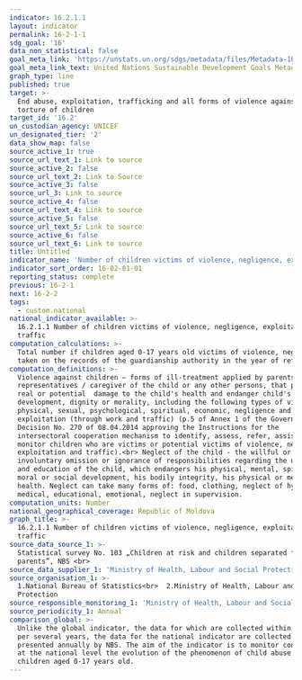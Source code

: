 ```yaml
---
indicator: 16.2.1.1
layout: indicator
permalink: 16-2-1-1
sdg_goal: '16'
data_non_statistical: false
goal_meta_link: 'https://unstats.un.org/sdgs/metadata/files/Metadata-16-02-01.pdf'
goal_meta_link_text: United Nations Sustainable Development Goals Metadata (pdf 1361kB)
graph_type: line
published: true
target: >-
  End abuse, exploitation, trafficking and all forms of violence against and
  torture of children
target_id: '16.2'
un_custodian_agency: UNICEF
un_designated_tier: '2'
data_show_map: false
source_active_1: true
source_url_text_1: Link to source
source_active_2: false
source_url_text_2: Link to Source
source_active_3: false
source_url_3: Link to source
source_active_4: false
source_url_text_4: Link to source
source_active_5: false
source_url_text_5: Link to source
source_active_6: false
source_url_text_6: Link to source
title: Untitled
indicator_name: 'Number of children victims of violence, negligence, exploitation and traffic'
indicator_sort_order: 16-02-01-01
reporting_status: complete
previous: 16-2-1
next: 16-2-2
tags:
  - custom.national
national_indicator_available: >-
  16.2.1.1 Number of children victims of violence, negligence, exploitation and
  traffic
computation_calculations: >-
  Total number if children aged 0-17 years old victims of violence, negligence,
  taken on the records of the guardianship authority in the year of reference.
computation_definitions: >-
  Violence against children – forms of ill-treatment applied by parents / legal
  representatives / caregiver of the child or any other persons, that produce
  real or potential  damage to the child's health and endanger child's life,
  development, dignity or morality, including the following types of violence:
  physical, sexual, psychological, spiritual, economic, negligence and
  exploitation (through work and traffic) (p.5 of Annex 1 of the Government
  Decision No. 270 of 08.04.2014 approving the Instructions for the
  intersectoral cooperation mechanism to identify, assess, refer, assist and
  monitor children who are victims or potential victims of violence, negligence,
  exploitation and traffic).<br> Neglect of the child - the willful or
  involuntary omission or ignorance of responsibilities regarding the upbringing
  and education of the child, which endangers his physical, mental, spiritual,
  moral or social development, his bodily integrity, his physical or mental
  health. Neglect can take many forms of: food, clothing, neglect of hygiene,
  medical, educational, emotional, neglect in supervision.
computation_units: Number
national_geographical_coverage: Republic of Moldova
graph_title: >-
  16.2.1.1 Number of children victims of violence, negligence, exploitation and
  traffic
source_data_source_1: >-
  Statistical survey No. 103 „Children at risk and children separated from
  parents”, NBS <br>  
source_data_supplier_1: 'Ministry of Health, Labour and Social Protection'
source_organisation_1: >-
  1.National Bureau of Statistics<br>  2.Ministry of Health, Labour and Social
  Protection
source_responsible_monitoring_1: 'Ministry of Health, Labour and Social Protection'
source_periodicity_1: Annual
comparison_global: >-
  Unlike the global indicator, the data for which are collected within MICS once
  per several years, the data for the national indicator are collected and
  presented annually by NBS. The aim of the indicator is to monitor continuously
  at the national level the evolution of the phenomenon of child abuse for
  children aged 0-17 years old.
---
```

